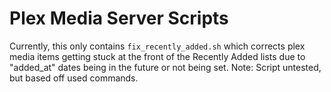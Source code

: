 # Plex Media Server Scripts

Currently, this only contains `fix_recently_added.sh` which corrects plex media items getting stuck at the front of the Recently Added lists due to "added_at" dates being in the future or not being set. Note: Script untested, but based off used commands.
